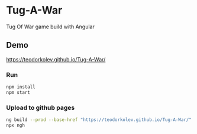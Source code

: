 # Tug-A-War
Tug Of War game build with Angular

## Demo
https://teodorkolev.github.io/Tug-A-War/

### Run
```bash
npm install
npm start
```

### Upload to github pages
```bash
ng build --prod --base-href "https://teodorkolev.github.io/Tug-A-War/"
npx ngh
```

